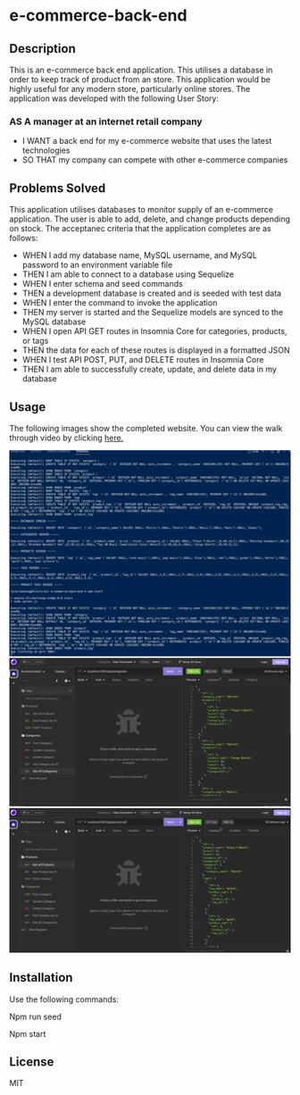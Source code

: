 # e-commerce-back-end

## Description

This is an e-commerce back end application. This utilises a database in order to keep track of product from an store. This application would be highly useful for any modern store, particularly online stores. The application was developed with the following User Story:

### AS A manager at an internet retail company
* I WANT a back end for my e-commerce website that uses the latest technologies
* SO THAT my company can compete with other e-commerce companies

## Problems Solved
This application utilises databases to monitor supply of an e-commerce application. The user is able to add, delete, and change products depending on stock. The acceptanec criteria that the application completes are as follows:

* WHEN I add my database name, MySQL username, and MySQL password to an environment variable file
* THEN I am able to connect to a database using Sequelize
* WHEN I enter schema and seed commands
* THEN a development database is created and is seeded with test data
* WHEN I enter the command to invoke the application
* THEN my server is started and the Sequelize models are synced to the MySQL database
* WHEN I open API GET routes in Insomnia Core for categories, products, or tags
* THEN the data for each of these routes is displayed in a formatted JSON
* WHEN I test API POST, PUT, and DELETE routes in Insomnia Core
* THEN I am able to successfully create, update, and delete data in my database

## Usage

The following images show the completed website. You can view the walk through video by clicking [here.](https://watch.screencastify.com/v/5uJ4SRE7kJgAiLKoSdEt)


<img src="assets/images/terminal.png" alt= "Seeded Terminal"/>

<img src="assets/images/get-all-categories.png" alt="Get all Categories route"/>

<img src="assets/images/get-all-products.png" alt= "Get all Products route"/>


 

## Installation

Use the following commands:

Npm run seed

Npm start

## License

MIT

